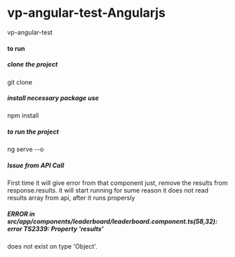 # vp-angular-test-Angularjs
vp-angular-test

#### to run

##### clone the project
 git clone

##### install necessary package use
 npm install

##### to run the project
 ng serve --o

##### Issue from API Call
First time it will give error from that component just, remove the results from response.results. it will start running
 for sume reason it does not read results array from api, after it runs propersly

##### ERROR in src/app/components/leaderboard/leaderboard.component.ts(58,32): error TS2339: Property 'results'
does not exist on type 'Object'.
